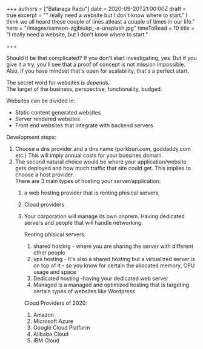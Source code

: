 +++
authors = ["Bataraga Radu"]
date = 2020-09-20T21:00:00Z
draft = true
excerpt = "\" really need a website but I don't know where to start.\" I think we all heard these couple of lines atleast a couple of times in our life."
hero = "/images/samson-zgjbiukp_-a-unsplash.jpg"
timeToRead = 10
title = "I really need a website, but I don't know where to start."

+++

Should it be that complicated? If you don't start investigating, yes. But if you give it a try, you'll see that a proof of concept is not mission impossible. Also, if you have mindset that's open for scalability, that's a perfect start.

The secret word for websites is _depends_.  
The target of the business, perspective, functionality, budged.

Websites can be divided in:

* Static content generated websites
* Server rendered websites
* Front end websites that integrate with backend servers

Development steps:

1. Choose a dns provider and a dns name (porkbun.com, goddaddy.com etc.) This will imply annual costs for your bussines.domain.
2. The second natural choice would be where your application/website gets deployed and how much traffic that site could get. This implies to choose a host provider.  
   There are 3 main types of hosting your server/application:
   1. a web hosting provider that is renting phisical servers,
   2. Cloud providers
   3. Your corporation will manage its own onprem. Having dedicated servers and people that will handle networking.

      Renting phisical servers:
      1. shared hosting - where you are sharing the server with different other people
      2. vps hosting - It's also a shared hosting but a virtualized server is on top of it - so you know for certain the allocated memory, CPU usage and space
      3. Dedicated hosting -having your dedicated web server
      4. Managed is a managed and optimized hosting that is targeting certain types of websites like Wordpress

      Cloud Providers of 2020:
      1. Amazon
      2. Microsoft Azure
      3. Google Cloud Platform
      4. Alibaba Cloud
      5. IBM Cloud